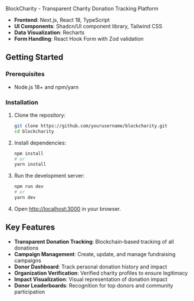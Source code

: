 BlockCharity - Transparent Charity Donation Tracking Platform

- **Frontend**: Next.js, React 18, TypeScript
- **UI Components**: Shadcn/UI component library, Tailwind CSS
- **Data Visualization**: Recharts
- **Form Handling**: React Hook Form with Zod validation

## Getting Started

### Prerequisites

- Node.js 18+ and npm/yarn

### Installation

1. Clone the repository:

   ```bash
   git clone https://github.com/yourusername/blockcharity.git
   cd blockcharity
   ```

2. Install dependencies:

   ```bash
   npm install
   # or
   yarn install
   ```

3. Run the development server:

   ```bash
   npm run dev
   # or
   yarn dev
   ```

4. Open [http://localhost:3000](http://localhost:3000) in your browser.

## Key Features

- **Transparent Donation Tracking**: Blockchain-based tracking of all donations
- **Campaign Management**: Create, update, and manage fundraising campaigns
- **Donor Dashboard**: Track personal donation history and impact
- **Organization Verification**: Verified charity profiles to ensure legitimacy
- **Impact Visualization**: Visual representation of donation impact
- **Donor Leaderboards**: Recognition for top donors and community participation
